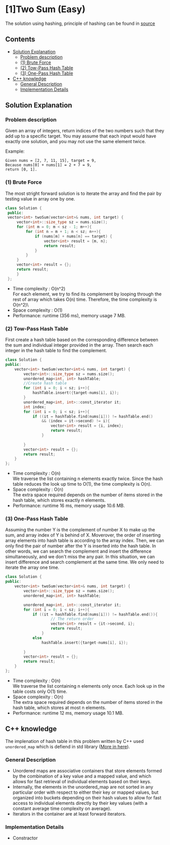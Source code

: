 # [1]Two Sum (Easy)

The solution using hashing, principle of hashing can be found in [source](https://github.com/KV152/Data-Structures-and-Algorithm/blob/master/Hashing.md "hashing")
## Contents
- [Solution Explanation](#solution-explanation)
  - [Problem description](#problem-description)
  - [(1) Brute Force](#1-brute-force) 
  - [(2) Tow-Pass Hash Table](#2-tow-pass-hash-table)
  - [(3) One-Pass Hash Table](#3-one-pass-hash-table)
- [C++ knowledge](#c-knowledge)
  - [General Description](#general-description)
  - [Implementation Details](#implementation-details)

## Solution Explanation

### Problem description

Given an array of integers, return indices of the two numbers such that they add up to a specific target. You may assume that each input would have exactly one solution, and you may not use the same element twice.

Example:

```
Given nums = [2, 7, 11, 15], target = 9,
Because nums[0] + nums[1] = 2 + 7 = 9,
return [0, 1].
```

 
###  (1) Brute Force 
  The most stright forward solution is to iterate the array and find the pair by testing value in array one by one. 
   ``` C++
   class Solution {
    public:
    vector<int> twoSum(vector<int>& nums, int target) {
        vector<int>::size_type sz = nums.size();
        for (int m = 0; m < sz - 1; m++){
            for (int n = m + 1; n < sz; n++){
                if (nums[m] + nums[n] == target) {
                    vector<int> result = {m, n};
                    return result;
                }
            }
        }
        vector<int> result = {};
        return result;        
        }
    };
   ```



- Time complexity : O(n^2)\
  For each element, we try to find its complement by looping through the rest of array which takes O(n) time. Therefore, the time complexity is O(n^2)\
- Space complexity : O(1) 
- Performance: runtime (356 ms), memory usage 7 MB.

### (2) Tow-Pass Hash Table
First create a hash table based on the corresponding difference between the sum and individual integer provided in the array. Then search each integer in the hash table to find the complement.
  
``` C++
class Solution {
public:
    vector<int> twoSum(vector<int>& nums, int target) {
        vector<int>::size_type sz = nums.size();
        unordered_map<int, int> hashTable;
        //Create hash table
        for (int i = 0; i < sz; i++){
            hashTable.insert({target-nums[i], i});
        }
        unordered_map<int, int>::const_iterator it;
        int index;
        for (int i = 0; i < sz; i++){
            if ((it = hashTable.find(nums[i])) != hashTable.end() 
                && (index = it->second) != i){
                    vector<int> result = {i, index};
                    return result;
                }
                
        }
        vector<int> result = {};
        return result;        
    }
};

```

- Time complexity : O(n)\
  We traverse the list containing n elements exactly twice.  Since the hash table reduces the look up time to O(1), the time complexity is O(n).
- Space complexity : O(n)\
  The extra space required depends on the number of items stored in the hash table, which stores exactly n elements. 
- Performance: runtime 16 ms, memory usage 10.6 MB.
    
    

### (3) One-Pass Hash Table
   Assuming the number Y is the complement of number X to make up the sum, and array index of Y is behind of X. Moverover, the order of inserting array elements into hash table is according to the array index. Then, we can only find the pair of number after the Y is inserted into the hash table. In other words, we can search the complement and insert the difference simultaneously, and we don't miss the any pair. In this situation, we can insert difference and search complement at the same time. We only need to iterate the array one time.

``` C++
class Solution {
public:
    vector<int> twoSum(vector<int>& nums, int target) {
        vector<int>::size_type sz = nums.size();
        unordered_map<int, int> hashTable;

        unordered_map<int, int>::const_iterator it;
        for (int i = 0; i < sz; i++){
            if ((it = hashTable.find(nums[i])) != hashTable.end()){
                    // The return order
                    vector<int> result = {it->second, i}; 
                    return result;
                }
            else 
                hashTable.insert({target-nums[i], i});
                
        }
        vector<int> result = {};
        return result;        
    }
};
```


- Time complexity : O(n)\
  We traverse the list containing n elements only once. Each look up in the table costs only O(1) time.
- Space complexity : O(n)\
  The extra space required depends on the number of items stored in the hash table, which stores at most n elements.
- Performance: runtime 12 ms, memory usage 10.1 MB.

## C++ knowledge
The implenation of hash table in this problem written by C++ used ```unordered_map``` which is defiend in std library ([More in here](http://www.cplusplus.com/reference/unordered_map/unordered_map/)).

### General Description
  - Unordered maps are associative containers that store elements formed by the combination of a key value and a mapped value, and which allows for fast retrieval of individual elements based on their keys.
  - Internally, the elements in the unordered_map are not sorted in any particular order with respect to either their key or mapped values, but organized into buckets depending on their hash values to allow for fast access to individual elements directly by their key values (with a constant average time complexity on average).
  - Iterators in the container are at least forward iterators.
### Implementation Details
  - Constractor 
